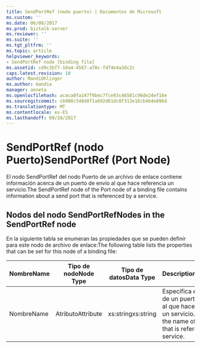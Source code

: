 ```yaml
---
title: SendPortRef (nodo puerto) | Documentos de Microsoft
ms.custom: ''
ms.date: 06/08/2017
ms.prod: biztalk-server
ms.reviewer: ''
ms.suite: ''
ms.tgt_pltfrm: ''
ms.topic: article
helpviewer_keywords:
- SendPortRef node [binding file]
ms.assetid: cd9c3bf7-10a4-4567-a70c-fd74e4a3dc2c
caps.latest.revision: 10
author: MandiOhlinger
ms.author: mandia
manager: anneta
ms.openlocfilehash: acaca0fa147f9bec7fce93c46581c96de24ef16e
ms.sourcegitcommit: cb908c540d8f1a692d01dc8f313e16cb4b4e696d
ms.translationtype: MT
ms.contentlocale: es-ES
ms.lasthandoff: 09/20/2017
---
```

# <a name="sendportref-port-node"></a><span data-ttu-id="9a4fa-102">SendPortRef (nodo Puerto)</span><span class="sxs-lookup"><span data-stu-id="9a4fa-102">SendPortRef (Port Node)</span></span>
<span data-ttu-id="9a4fa-103">El nodo SendPortRef del nodo Puerto de un archivo de enlace contiene información acerca de un puerto de envío al que hace referencia un servicio.</span><span class="sxs-lookup"><span data-stu-id="9a4fa-103">The SendPortRef node of the Port node of a binding file contains information about a send port that is referenced by a service.</span></span>  
  
## <a name="nodes-in-the-sendportref-node"></a><span data-ttu-id="9a4fa-104">Nodos del nodo SendPortRef</span><span class="sxs-lookup"><span data-stu-id="9a4fa-104">Nodes in the SendPortRef node</span></span>  
 <span data-ttu-id="9a4fa-105">En la siguiente tabla se enumeran las propiedades que se pueden definir para este nodo de archivo de enlace:</span><span class="sxs-lookup"><span data-stu-id="9a4fa-105">The following table lists the properties that can be set for this node of a binding file:</span></span>  
  
|<span data-ttu-id="9a4fa-106">**Nombre**</span><span class="sxs-lookup"><span data-stu-id="9a4fa-106">**Name**</span></span>|<span data-ttu-id="9a4fa-107">**Tipo de nodo**</span><span class="sxs-lookup"><span data-stu-id="9a4fa-107">**Node Type**</span></span>|<span data-ttu-id="9a4fa-108">**Tipo de datos**</span><span class="sxs-lookup"><span data-stu-id="9a4fa-108">**Data Type**</span></span>|<span data-ttu-id="9a4fa-109">**Description**</span><span class="sxs-lookup"><span data-stu-id="9a4fa-109">**Description**</span></span>|<span data-ttu-id="9a4fa-110">**Restricciones**</span><span class="sxs-lookup"><span data-stu-id="9a4fa-110">**Restrictions**</span></span>|<span data-ttu-id="9a4fa-111">**Comentarios**</span><span class="sxs-lookup"><span data-stu-id="9a4fa-111">**Comments**</span></span>|  
|--------------|-------------------|-------------------|---------------------|----------------------|------------------|  
|<span data-ttu-id="9a4fa-112">Nombre</span><span class="sxs-lookup"><span data-stu-id="9a4fa-112">Name</span></span>|<span data-ttu-id="9a4fa-113">Atributo</span><span class="sxs-lookup"><span data-stu-id="9a4fa-113">Attribute</span></span>|<span data-ttu-id="9a4fa-114">xs:string</span><span class="sxs-lookup"><span data-stu-id="9a4fa-114">xs:string</span></span>|<span data-ttu-id="9a4fa-115">Especifica el nombre de un puerto de envío al que hace referencia un servicio.</span><span class="sxs-lookup"><span data-stu-id="9a4fa-115">Specifies the name of a send port that is referenced by a service.</span></span>|<span data-ttu-id="9a4fa-116">No requerido</span><span class="sxs-lookup"><span data-stu-id="9a4fa-116">Not required</span></span>|<span data-ttu-id="9a4fa-117">Valor predeterminado: vacío</span><span class="sxs-lookup"><span data-stu-id="9a4fa-117">Default value: empty</span></span>|